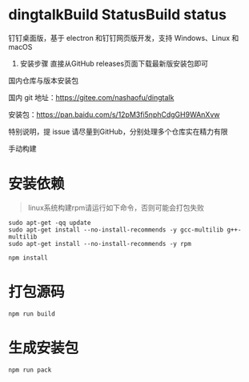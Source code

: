 # dingtalkBuild StatusBuild status
钉钉桌面版，基于 electron 和钉钉网页版开发，支持 Windows、Linux 和 macOS

1. 安装步骤
直接从GitHub releases页面下载最新版安装包即可

国内仓库与版本安装包

国内 git 地址：https://gitee.com/nashaofu/dingtalk

安装包：https://pan.baidu.com/s/12pM3fi5nphCdgGH9WAnXvw

特别说明，提 issue 请尽量到GitHub，分别处理多个仓库实在精力有限

手动构建

# 安装依赖
>linux系统构建rpm请运行如下命令，否则可能会打包失败
```
sudo apt-get -qq update
sudo apt-get install --no-install-recommends -y gcc-multilib g++-multilib
sudo apt-get install --no-install-recommends -y rpm
```
```
npm install
```
# 打包源码
```
npm run build
```
# 生成安装包
```
npm run pack
```